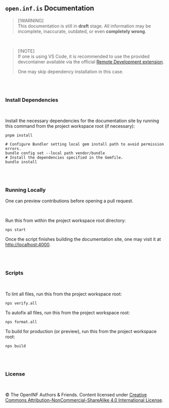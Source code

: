 ## `open.inf.is` Documentation

> [!WARNING]\
> This documentation is still in **draft** stage. All information may be
> incomplete, inaccurate, outdated, or even **completely wrong**.

<br />

> [!NOTE]\
> If one is using VS Code, it is recommended to use the provided devcontainer
> available via the official [Remote Development extension][].
>
> One may skip dependency installation in this case.

<br /><br />

### Install Dependencies

<br />

Install the necessary dependencies for the documentation site by running this
command from the project workspace root (if necessary):

```console
pnpm install
```

```console
# Configure Bundler setting local gem install path to avoid permission errors.
bundle config set --local path vendor/bundle
# Install the dependencies specified in the Gemfile.
bundle install
```

<br /><br />

### Running Locally

One can preview contributions before opening a pull request.

<br />

Run this from within the project workspace root directory:

```console
nps start
```

Once the script finishes building the documentation site, one may visit it at
<http://localhost:4000>.

<br /><br />

### Scripts

<br />

To lint all files, run this from the project workspace root:

```console
nps verify.all
```

To autofix all files, run this from the project workspace root:

```console
nps format.all
```

To build for production (or preview), run this from the project workspace root:

```console
nps build
```

<br /><br />

### License

<br />

&copy; The OpenINF Authors &amp; Friends. Content licensed under [Creative
Commons Attribution-NonCommercial-ShareAlike 4.0 International License][].

<!-- LINK DEFINITION LABELS - START -->

[Creative Commons Attribution-NonCommercial-ShareAlike 4.0 International License]:
  https://creativecommons.org/licenses/by-nc-sa/4.0/
[Remote Development extension]:
  https://marketplace.visualstudio.com/items?itemName=ms-vscode-remote.vscode-remote-extensionpack

<!-- LINK DEFINITION LABELS - END -->
